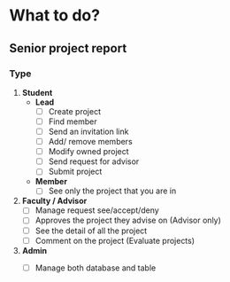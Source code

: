 # What to do?
## Senior project report
### Type
1. **Student**
   - **Lead**
     - [ ] Create project
     - [ ] Find member
     - [ ] Send an invitation link
     - [ ] Add/ remove members
     - [ ] Modify owned project
     - [ ] Send request for advisor
     - [ ] Submit project
   - **Member**
     - [ ] See only the project that you are in
2. **Faculty / Advisor**
   - [ ] Manage request see/accept/deny
   - [ ] Approves the project they advise on (Advisor only)
   - [ ] See the detail of all the project
   - [ ] Comment on the project (Evaluate projects)
3. **Admin**
   - [ ] Manage both database and table

